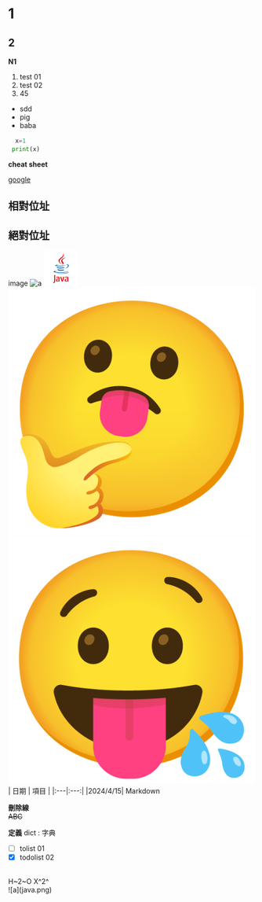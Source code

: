 # 1
## 2
**N1**
1. test 01
2. test 02
3. 45
- sdd
- pig
- baba
  

```python
  x=1
 print(x)
```

**cheat sheet**

[google](https://www.google.com.tw/?hl=zh_TW)

## 相對位址
## 絕對位址
image
 ![a](C:\Local\java.png)
 ![a](java.png)
 <br>
![alt text](image.png)
![alt text](image-1.png)
 <br>
 | 日期 | 項目 | 
 |:---|:---:|
 |2024/4/15| Markdown

 **刪除線**<br>
 ~~ABC~~

 **定義**
dict
: 字典

- [ ] tolist 01
- [x] todolist 02

<br>
H~2~O
X^2^
<br>
![a](java.png)
